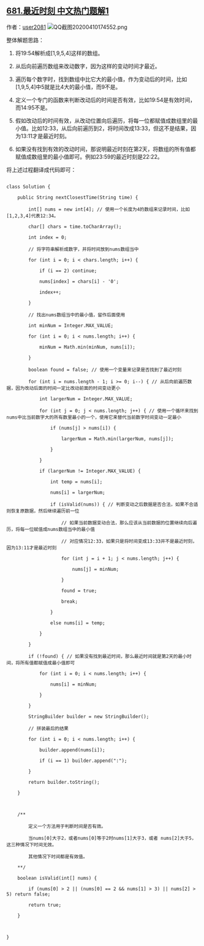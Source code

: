 ## [681.最近时刻 中文热门题解1](https://leetcode.cn/problems/next-closest-time/solutions/100000/0ms-ji-bai-100jie-fa-by-user2081)

作者：[user2081](https://leetcode.cn/u/user2081)
![QQ截图20200410174552.png](https://pic.leetcode-cn.com/40de71bd7959113d93f3a8dfd0bbba1d9d42324c0340845c734deb95e7790178-QQ%E6%88%AA%E5%9B%BE20200410174552.png)

整体解题思路：
1. 将19:54解析成[1,9,5,4]这样的数组。
2. 从后向前遍历数组来改动数字，因为这样的变动时间才最近。
3. 遍历每个数字时，找到数组中比它大的最小值，作为变动后的时间，比如[1,9,5,4]中5就是比4大的最小值，而9不是。
3. 定义一个专门的函数来判断改动后的时间是否有效，比如19:54是有效时间，而14:95不是。
4. 假如改动后的时间有效，从改动位置向后遍历，将每一位都赋值成数组里的最小值。比如12:33，从后向前遍历到2，将时间改成13:33，但这不是结果，因为13:11才是最近时刻。
5. 如果没有找到有效的改动时间，那说明最近时刻在第2天，将数组的所有值都赋值成数组里的最小值即可。例如23:59的最近时刻是22:22。

将上述过程翻译成代码即可：

```
class Solution {
    public String nextClosestTime(String time) {
        int[] nums = new int[4]; // 使用一个长度为4的数组来记录时间，比如[1,2,3,4]代表12:34。
        char[] chars = time.toCharArray();
        int index = 0;
        // 将字符串解析成数字，并将时间放到nums数组当中
        for (int i = 0; i < chars.length; i++) {
            if (i == 2) continue;
            nums[index] = chars[i] - '0';
            index++;
        }
        // 找出nums数组当中的最小值，留作后面使用
        int minNum = Integer.MAX_VALUE;
        for (int i = 0; i < nums.length; i++) {
            minNum = Math.min(minNum, nums[i]);
        }
        boolean found = false; // 使用一个变量来记录是否找到了最近时刻
        for (int i = nums.length - 1; i >= 0; i--) { // 从后向前遍历数据，因为改动后面的时间一定比改动前面的时间变动更小
            int largerNum = Integer.MAX_VALUE;
            for (int j = 0; j < nums.length; j++) { // 使用一个循环来找到nums中比当前数字大的所有数里最小的一个，使用它来替代当前数字时间变动一定最小
                if (nums[j] > nums[i]) {
                    largerNum = Math.min(largerNum, nums[j]);
                }
            }
            if (largerNum != Integer.MAX_VALUE) {
                int temp = nums[i];
                nums[i] = largerNum;
                if (isValid(nums)) { // 判断变动之后数据是否合法，如果不合适则恢复原数据，然后继续遍历前一位
                    // 如果当前数据变动合法，那么应该从当前数据的位置继续向后遍历，将每一位赋值成nums数组当中的最小值
                    // 对应情况12:33，如果只是将时间变成13:33并不是最近时刻，因为13:11才是最近时刻
                    for (int j = i + 1; j < nums.length; j++) { 
                        nums[j] = minNum;
                    }
                    found = true;
                    break;
                }
                else nums[i] = temp;
            }
        }
        if (!found) { // 如果没有找到最近时间，那么最近时间就是第2天的最小时间，将所有值都赋值成最小值即可
            for (int i = 0; i < nums.length; i++) {
                nums[i] = minNum;
            }
        }
        StringBuilder builder = new StringBuilder();
        // 拼装最后的结果
        for (int i = 0; i < nums.length; i++) {
            builder.append(nums[i]);
            if (i == 1) builder.append(":");
        }
        return builder.toString();
    }
    
    /**
        定义一个方法用于判断时间是否有效。
        当nums[0]大于2，或者nums[0]等于2时nums[1]大于3，或者 nums[2]大于5，这三种情况下时间无效。
        其他情况下时间都是有效值。
    **/
    boolean isValid(int[] nums) {
        if (nums[0] > 2 || (nums[0] == 2 && nums[1] > 3) || nums[2] > 5) return false;
        return true;
    }    
    
}
```
